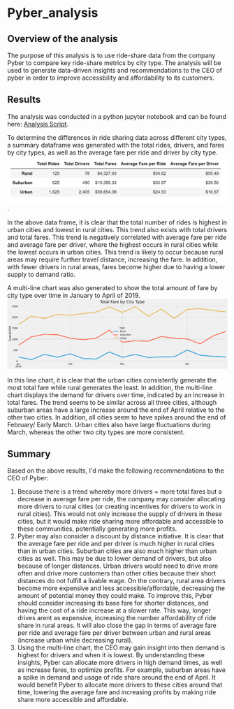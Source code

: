 # Pyber_analysis


## Overview of the analysis
The purpose of this analysis is to use ride-share data from the company Pyber to compare key ride-share metrics by city type. The analysis will be used to generate data-driven insights and recommendations to the CEO of pyber in order to improve accessbility and affordability to its customers. 

## Results
The analysis was conducted in a python jupyter notebook and can be found here: [Analysis Script](https://github.com/fadlnabbouh/pyber_analysis/blob/main/PyBer_Challenge.ipynb). 

To determine the differences in ride sharing data across different city types, a summary dataframe was generated with the total rides, drivers, and fares by city types, as well as the average fare per ride and driver by city type.
![summary dataframe](https://github.com/fadlnabbouh/pyber_analysis/blob/main/Resources/pyber_summary.png).

In the above data frame, it is clear that the total number of rides is highest in urban cities and lowest in rural cities. This trend also exists with total drivers and total fares. This trend is negatively correlated with average fare per ride and average fare per driver, where the highest occurs in rural cities while the lowest occurs in urban cities. This trend is likely to occur because rural areas may require further travel distance, increasing the fare. In addition, with fewer drivers in rural areas, fares become higher due to having a lower supply to demand ratio.

A multi-line chart was also generated to show the total amount of fare by city type over time in January to April of 2019. 
![line chart](https://github.com/fadlnabbouh/pyber_analysis/blob/main/analysis/PyBer_fare_summary.png)

In this line chart, it is clear that the urban cities consistently generate the most total fare while rural generates the least. In addition, the multi-line chart displays the demand for drivers over time, indicated by an increase in total fares. The trend seems to be similar across all three cities, although suburban areas have a large increase around the end of April relative to the other two cities. In addition, all cities seem to have spikes around the end of February/ Early March. Urban cities also have large fluctuations during March, whereas the other two city types are more consistent. 

## Summary

Based on the above results, I'd make the following recommendations to the CEO of Pyber: 
1. Because there is a trend whereby more drivers = more total fares but a decrease in average fare per ride, the company may consider allocating more drivers to rural cities (or creating incentives for drivers to work in rural cities). This would not only increase the supply of drivers in these cities, but it would make ride sharing more affordable and accessible to these communities, potentially generating more profits. 
2. Pyber may also consider a discount by distance initiative. It is clear that the average fare per ride and per driver is much higher in rural cities than in urban cities. Suburban cities are also much higher than urban cities as well. This may be due to lower demand of drivers, but also because of longer distances. Urban drivers would need to drive more often and drive more customers than other cities because their short distances do not fulfill a livable wage. On the contrary, rural area drivers become more expensive and less accessible/affordable, decreasing the amount of potential money they could make. To improve this, Pyber should consider increasing its base fare for shorter distances, and having the cost of a ride increase at a slower rate. This way, longer drives arent as expensive, increasing the number affordability of ride share in rural areas. It will also close the gap in terms of average fare per ride and average fare per driver between urban and rural areas (increase urban while decreasing rural). 
3. Using the multi-line chart, the CEO may gain insight into then demand is highest for drivers and when it is lowest. By understanding these insights, Pyber can allocate more drivers in high demand times, as well as increase fares, to optimize profits. For example, suburban areas have a spike in demand and usage of ride share around the end of April. It would benefit Pyber to allocate more drivers to these cities around that time, lowering the average fare and increasing profits by making ride share more accessible and affordable.   
